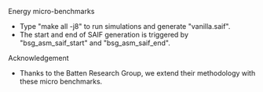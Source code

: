 Energy micro-benchmarks

- Type "make all -j8" to run simulations and generate "vanilla.saif".
- The start and end of SAIF generation is triggered by "bsg_asm_saif_start" and "bsg_asm_saif_end".


Acknowledgement
- Thanks to the Batten Research Group, we extend their methodology with these micro benchmarks.
